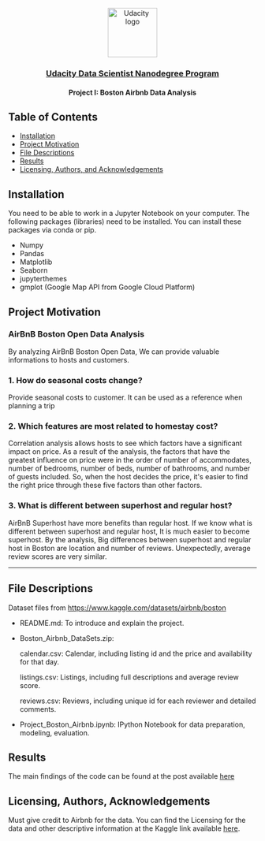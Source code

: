 <p align="center">
  <a href="https://www.udacity.com/">
    <img src='https://course_report_production.s3.amazonaws.com/rich/rich_files/rich_files/5511/s300/udacity-logo.png' alt="Udacity logo" width = 100px>
   </a>
</p>
<h3 align="center"><a href='https://www.udacity.com/course/data-scientist-nanodegree--nd025'>Udacity Data Scientist Nanodegree Program</a></h3>
<h4 align="center">Project I: Boston Airbnb Data Analysis</h4>

## Table of Contents
- [Installation](#installation)
- [Project Motivation](#motivation)
- [File Descriptions](#files)
- [Results](#results)
- [Licensing, Authors, and Acknowledgements](#licensing)

## Installation <a name="installation"></a>
You need to be able to work in a Jupyter Notebook on your computer. The following packages (libraries) need to be installed. You can install these packages via conda or pip.

- Numpy
- Pandas
- Matplotlib
- Seaborn
- jupyterthemes
- gmplot (Google Map API from Google Cloud Platform)
 

## Project Motivation <a name="motivation"></a>

### AirBnB Boston Open Data Analysis
By analyzing AirBnB Boston Open Data, We can provide valuable informations to hosts and customers.

### 1. How do seasonal costs change?
Provide seasonal costs to customer. It can be used as a reference when planning a trip

### 2. Which features are most related to homestay cost?
Correlation analysis allows hosts to see which factors have a significant impact on price. As a result of the analysis, the factors that have the greatest influence on price were in the order of number of accommodates, number of bedrooms, number of beds, number of bathrooms, and number of guests included. So, when the host decides the price, it's easier to find the right price through these five factors than other factors.

### 3. What is different between superhost and regular host?
AirBnB Superhost have more benefits than regular host. If we know what is different between superhost and regular host, It is much easier to become superhost. By the analysis, Big differences between superhost and regular host in Boston are location and number of reviews. Unexpectedly, average review scores are very similar.

<hr>

## File Descriptions
Dataset files from https://www.kaggle.com/datasets/airbnb/boston

- README.md: To introduce and explain the project.
- Boston_Airbnb_DataSets.zip:

  calendar.csv: Calendar, including listing id and the price and availability for that day.
  
  listings.csv: Listings, including full descriptions and average review score.
  
  reviews.csv: Reviews, including unique id for each reviewer and detailed comments.
  
- Project_Boston_Airbnb.ipynb: IPython Notebook for data preparation, modeling, evaluation.

## Results <a name="results"></a>
The main findings of the code can be found at the post available [here](https://medium.com/@farhadabbasiamiri/airbnb-boston-open-data-analysis-692f6d63e5f2)

## Licensing, Authors, Acknowledgements<a name="licensing"></a>
Must give credit to Airbnb for the data. You can find the Licensing for the data and other descriptive information at the Kaggle link available [here](https://www.kaggle.com/datasets/airbnb/boston).
